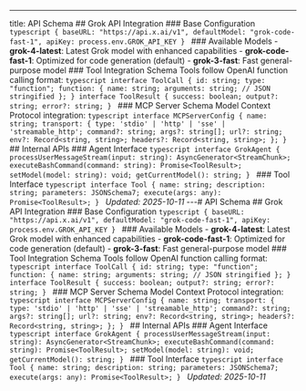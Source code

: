 ---
title: API Schema ## Grok API Integration ### Base Configuration ```typescript { baseURL: "https://api.x.ai/v1", defaultModel: "grok-code-fast-1", apiKey: process.env.GROK_API_KEY } ``` ### Available Models - **grok-4-latest**: Latest Grok model with enhanced capabilities - **grok-code-fast-1**: Optimized for code generation (default) - **grok-3-fast**: Fast general-purpose model ### Tool Integration Schema Tools follow OpenAI function calling format: ```typescript interface ToolCall { id: string; type: "function"; function: { name: string; arguments: string; // JSON stringified }; } interface ToolResult { success: boolean; output?: string; error?: string; } ``` ### MCP Server Schema Model Context Protocol integration: ```typescript interface MCPServerConfig { name: string; transport: { type: 'stdio' | 'http' | 'sse' | 'streamable_http'; command?: string; args?: string[]; url?: string; env?: Record<string, string>; headers?: Record<string, string>; }; } ``` ## Internal APIs ### Agent Interface ```typescript interface GrokAgent { processUserMessageStream(input: string): AsyncGenerator<StreamChunk>; executeBashCommand(command: string): Promise<ToolResult>; setModel(model: string): void; getCurrentModel(): string; } ``` ### Tool Interface ```typescript interface Tool { name: string; description: string; parameters: JSONSchema7; execute(args: any): Promise<ToolResult>; } ``` *Updated: 2025-10-11*
---# API Schema ## Grok API Integration ### Base Configuration ```typescript { baseURL: "https://api.x.ai/v1", defaultModel: "grok-code-fast-1", apiKey: process.env.GROK_API_KEY } ``` ### Available Models - **grok-4-latest**: Latest Grok model with enhanced capabilities - **grok-code-fast-1**: Optimized for code generation (default) - **grok-3-fast**: Fast general-purpose model ### Tool Integration Schema Tools follow OpenAI function calling format: ```typescript interface ToolCall { id: string; type: "function"; function: { name: string; arguments: string; // JSON stringified }; } interface ToolResult { success: boolean; output?: string; error?: string; } ``` ### MCP Server Schema Model Context Protocol integration: ```typescript interface MCPServerConfig { name: string; transport: { type: 'stdio' | 'http' | 'sse' | 'streamable_http'; command?: string; args?: string[]; url?: string; env?: Record<string, string>; headers?: Record<string, string>; }; } ``` ## Internal APIs ### Agent Interface ```typescript interface GrokAgent { processUserMessageStream(input: string): AsyncGenerator<StreamChunk>; executeBashCommand(command: string): Promise<ToolResult>; setModel(model: string): void; getCurrentModel(): string; } ``` ### Tool Interface ```typescript interface Tool { name: string; description: string; parameters: JSONSchema7; execute(args: any): Promise<ToolResult>; } ``` *Updated: 2025-10-11*